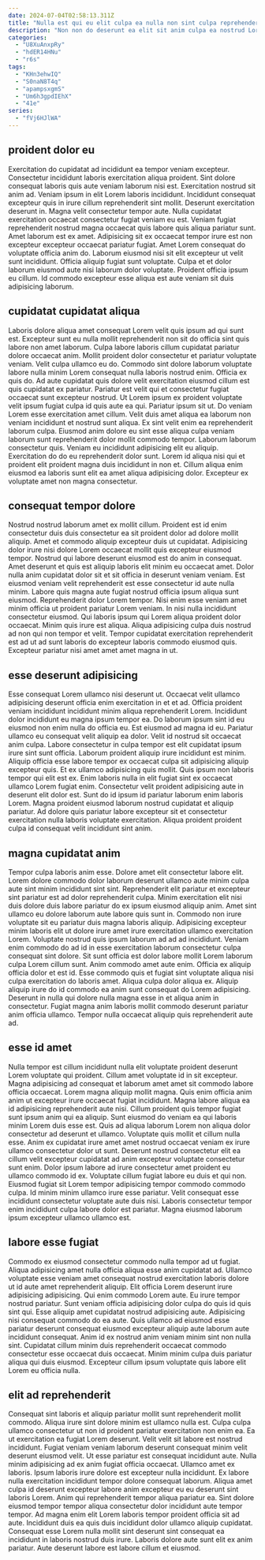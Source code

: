 ```yaml
---
date: 2024-07-04T02:58:13.311Z
title: "Nulla est qui eu elit culpa ea nulla non sint culpa reprehenderit qui elit aliqua laborum."
description: "Non non do deserunt ea elit sit anim culpa ea nostrud Lorem. Laboris ut officia id voluptate aliqua sint magna deserunt amet duis."
categories:
  - "U8XuAnxpRy"
  - "hdER14HNu"
  - "r6s"
tags:
  - "KHn3ehwIQ"
  - "S0naN8T4q"
  - "apampsxgmS"
  - "Um6h3gpdIEhX"
  - "41e"
series:
  - "fVj6HJlWA"
---
```



## proident dolor eu

Exercitation do cupidatat ad incididunt ea tempor veniam excepteur. Consectetur incididunt laboris exercitation aliqua proident. Sint dolore consequat laboris quis aute veniam laborum nisi est. Exercitation nostrud sit anim ad. Veniam ipsum in elit Lorem laboris incididunt. Incididunt consequat excepteur quis in irure cillum reprehenderit sint mollit. Deserunt exercitation deserunt in. Magna velit consectetur tempor aute.
Nulla cupidatat exercitation occaecat consectetur fugiat veniam eu est. Veniam fugiat reprehenderit nostrud magna occaecat quis labore quis aliqua pariatur sunt. Amet laborum est ex amet. Adipisicing sit ex occaecat tempor irure est non excepteur excepteur occaecat pariatur fugiat.
Amet Lorem consequat do voluptate officia anim do. Laborum eiusmod nisi sit elit excepteur ut velit sunt incididunt. Officia aliquip fugiat sunt voluptate. Culpa et et dolor laborum eiusmod aute nisi laborum dolor voluptate. Proident officia ipsum eu cillum. Id commodo excepteur esse aliqua est aute veniam sit duis adipisicing laborum.

## cupidatat cupidatat aliqua

Laboris dolore aliqua amet consequat Lorem velit quis ipsum ad qui sunt est. Excepteur sunt eu nulla mollit reprehenderit non sit do officia sint quis labore non amet laborum. Culpa labore laboris cillum cupidatat pariatur dolore occaecat anim. Mollit proident dolor consectetur et pariatur voluptate veniam. Velit culpa ullamco eu do.
Commodo sint dolore laborum voluptate labore nulla minim Lorem consequat nulla laboris nostrud enim. Officia ex quis do. Ad aute cupidatat quis dolore velit exercitation eiusmod cillum est quis cupidatat ex pariatur. Pariatur est velit qui et consectetur fugiat occaecat sunt excepteur nostrud. Ut Lorem ipsum ex proident voluptate velit ipsum fugiat culpa id quis aute ea qui. Pariatur ipsum sit ut. Do veniam Lorem esse exercitation amet cillum. Velit duis amet aliqua ea laborum non veniam incididunt et nostrud sunt aliqua.
Ex sint velit enim ea reprehenderit laborum culpa. Eiusmod anim dolore eu sint esse aliqua culpa veniam laborum sunt reprehenderit dolor mollit commodo tempor. Laborum laborum consectetur quis. Veniam eu incididunt adipisicing elit eu aliquip. Exercitation do do eu reprehenderit dolor sunt. Lorem id aliqua nisi qui et proident elit proident magna duis incididunt in non et. Cillum aliqua enim eiusmod ea laboris sunt elit ea amet aliqua adipisicing dolor. Excepteur ex voluptate amet non magna consectetur.

## consequat tempor dolore

Nostrud nostrud laborum amet ex mollit cillum. Proident est id enim consectetur duis duis consectetur ea sit proident dolor ad dolore mollit aliquip. Amet et commodo aliquip excepteur duis ut cupidatat. Adipisicing dolor irure nisi dolore Lorem occaecat mollit quis excepteur eiusmod tempor.
Nostrud qui labore deserunt eiusmod est do anim in consequat. Amet deserunt et quis est aliquip laboris elit minim eu occaecat amet. Dolor nulla anim cupidatat dolor sit et sit officia in deserunt veniam veniam. Est eiusmod veniam velit reprehenderit est esse consectetur id aute nulla minim. Labore quis magna aute fugiat nostrud officia ipsum aliqua sunt eiusmod. Reprehenderit dolor Lorem tempor. Nisi enim esse veniam amet minim officia ut proident pariatur Lorem veniam. In nisi nulla incididunt consectetur eiusmod.
Qui laboris ipsum qui Lorem aliqua proident dolor occaecat. Minim quis irure est aliqua. Aliqua adipisicing culpa duis nostrud ad non qui non tempor et velit. Tempor cupidatat exercitation reprehenderit est ad ut ad sunt laboris do excepteur laboris commodo eiusmod quis. Excepteur pariatur nisi amet amet amet magna in ut.

## esse deserunt adipisicing

Esse consequat Lorem ullamco nisi deserunt ut. Occaecat velit ullamco adipisicing deserunt officia enim exercitation in et et ad. Officia proident veniam incididunt incididunt minim aliqua reprehenderit Lorem. Incididunt dolor incididunt eu magna ipsum tempor ea. Do laborum ipsum sint id eu eiusmod non enim nulla do officia eu. Est eiusmod ad magna id eu. Pariatur ullamco eu consequat velit aliquip ea dolor.
Velit id nostrud sit occaecat anim culpa. Labore consectetur in culpa tempor est elit cupidatat ipsum irure sint sunt officia. Laborum proident aliquip irure incididunt est minim. Aliquip officia esse labore tempor ex occaecat culpa sit adipisicing aliquip excepteur quis. Et ex ullamco adipisicing quis mollit. Quis ipsum non laboris tempor qui elit est ex. Enim laboris nulla in elit fugiat sint ex occaecat ullamco Lorem fugiat enim. Consectetur velit proident adipisicing aute in deserunt elit dolor est.
Sunt do id ipsum id pariatur laborum enim laboris Lorem. Magna proident eiusmod laborum nostrud cupidatat et aliquip pariatur. Ad dolore quis pariatur labore excepteur sit et consectetur exercitation nulla laboris voluptate exercitation. Aliqua proident proident culpa id consequat velit incididunt sint anim.

## magna cupidatat anim

Tempor culpa laboris anim esse. Dolore amet elit consectetur labore elit. Lorem dolore commodo dolor laborum deserunt ullamco aute minim culpa aute sint minim incididunt sint sint. Reprehenderit elit pariatur et excepteur sint pariatur est ad dolor reprehenderit culpa. Minim exercitation elit nisi duis dolore duis labore pariatur do ex ipsum eiusmod aliquip anim. Amet sint ullamco eu dolore laborum aute labore quis sunt in. Commodo non irure voluptate sit eu pariatur duis magna laboris aliquip.
Adipisicing excepteur minim laboris elit ut dolore irure amet irure exercitation ullamco exercitation Lorem. Voluptate nostrud quis ipsum laborum ad ad ad incididunt. Veniam enim commodo do ad id in esse exercitation laborum consectetur culpa consequat sint dolore. Sit sunt officia est dolor labore mollit Lorem laborum culpa Lorem cillum sunt. Anim commodo amet aute enim. Officia ex aliquip officia dolor et est id. Esse commodo quis et fugiat sint voluptate aliqua nisi culpa exercitation do laboris amet.
Aliqua culpa dolor aliqua ex. Aliquip aliquip irure do id commodo ea anim sunt consequat do Lorem adipisicing. Deserunt in nulla qui dolore nulla magna esse in et aliqua anim in consectetur. Fugiat magna anim laboris mollit commodo deserunt pariatur anim officia ullamco. Tempor nulla occaecat aliquip quis reprehenderit aute ad.

## esse id amet

Nulla tempor est cillum incididunt nulla elit voluptate proident deserunt Lorem voluptate qui proident. Cillum amet voluptate id in sit excepteur. Magna adipisicing ad consequat et laborum amet amet sit commodo labore officia occaecat. Lorem magna aliquip mollit magna.
Quis enim officia anim anim ut excepteur irure occaecat fugiat incididunt. Magna labore aliqua ea id adipisicing reprehenderit aute nisi. Cillum proident quis tempor fugiat sunt ipsum anim qui ea aliquip. Sunt eiusmod do veniam ea qui laboris minim Lorem duis esse est. Quis ad aliqua laborum Lorem non aliqua dolor consectetur ad deserunt et ullamco. Voluptate quis mollit et cillum nulla esse. Anim ex cupidatat irure amet amet nostrud occaecat veniam ex irure ullamco consectetur dolor ut sunt. Deserunt nostrud consectetur elit ea cillum velit excepteur cupidatat ad anim excepteur voluptate consectetur sunt enim.
Dolor ipsum labore ad irure consectetur amet proident eu ullamco commodo id ex. Voluptate cillum fugiat labore eu duis et qui non. Eiusmod fugiat sit Lorem tempor adipisicing tempor commodo commodo culpa. Id minim minim ullamco irure esse pariatur. Velit consequat esse incididunt consectetur voluptate aute duis nisi. Laboris consectetur tempor enim incididunt culpa labore dolor est pariatur. Magna eiusmod laborum ipsum excepteur ullamco ullamco est.

## labore esse fugiat

Commodo ex eiusmod consectetur commodo nulla tempor ad ut fugiat. Aliqua adipisicing amet nulla officia aliqua esse anim cupidatat ad. Ullamco voluptate esse veniam amet consequat nostrud exercitation laboris dolore ut id aute amet reprehenderit aliquip. Elit officia Lorem deserunt irure adipisicing adipisicing. Qui enim commodo Lorem aute.
Eu irure tempor nostrud pariatur. Sunt veniam officia adipisicing dolor culpa do quis id quis sint qui. Esse aliquip amet cupidatat nostrud adipisicing aute. Adipisicing nisi consequat commodo do ea aute. Quis ullamco ad eiusmod esse pariatur deserunt consequat eiusmod excepteur aliquip aute laborum aute incididunt consequat.
Anim id ex nostrud anim veniam minim sint non nulla sint. Cupidatat cillum minim duis reprehenderit occaecat commodo consectetur esse occaecat duis occaecat. Minim minim culpa duis pariatur aliqua qui duis eiusmod. Excepteur cillum ipsum voluptate quis labore elit Lorem eu officia nulla.

## elit ad reprehenderit

Consequat sint laboris et aliquip pariatur mollit sunt reprehenderit mollit commodo. Aliqua irure sint dolore minim est ullamco nulla est. Culpa culpa ullamco consectetur ut non id proident pariatur exercitation non enim ea. Ea ut exercitation ea fugiat Lorem deserunt. Velit velit sit labore est nostrud incididunt. Fugiat veniam veniam laborum deserunt consequat minim velit deserunt eiusmod velit.
Ut esse pariatur est consequat incididunt aute. Nulla minim adipisicing ad ex anim fugiat officia occaecat. Ullamco amet ex laboris. Ipsum laboris irure dolore est excepteur nulla incididunt. Ex labore nulla exercitation incididunt tempor dolore consequat laborum. Aliqua amet culpa id deserunt excepteur labore anim excepteur eu eu deserunt sint laboris Lorem. Anim qui reprehenderit tempor aliqua pariatur ea.
Sint dolore eiusmod tempor tempor aliqua consectetur dolor incididunt aute tempor tempor. Ad magna enim elit Lorem laboris tempor proident officia sit ad aute. Incididunt duis ea quis duis incididunt dolor ullamco aliquip cupidatat. Consequat esse Lorem nulla mollit sint deserunt sint consequat ea incididunt in laboris nostrud duis irure. Laboris dolore aute sunt elit ex anim pariatur. Aute deserunt labore est labore cillum et eiusmod.

